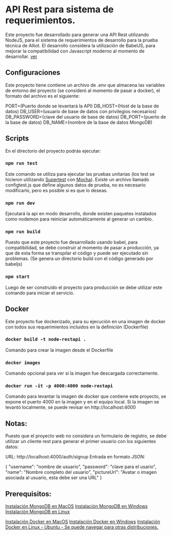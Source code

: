 # API Rest para sistema de requerimientos.

Este proyecto fue desarrollado para generar una API Rest utilizando NodeJS, para el sistema de requerimientos de desarrollo para la prueba técnica de Alliot.
El desarrollo considera la utilización de BabelJS, para mejorar la compatibilidad con Javascript moderno al momento de desarrollar.
[ver](https://babeljs.io)

## Configuraciones

Este proyecto tiene contiene un archivo de .env que almacena las variables de entorno del proyecto (se consideró al momento de pasar a docker), el formato del archivo es el siguiente:

PORT=(Puerto donde se levantará la API)
DB_HOST=(Host de la base de datos)
DB_USER=(usuario de base de datos con privilegios necesarios)
DB_PASSWORD=(clave del usuario de base de datos)
DB_PORT=(puerto de la base de datos)
DB_NAME=(nombre de la base de datos MongoDB)

## Scripts

En el directorio del proyecto podrás ejecutar:

### `npm run test`

Este comando se utiliza para ejecutar las pruebas unitarias (los test se hicieron utilizando [Supertest](https://github.com/visionmedia/supertest) con [Mocha](https://mochajs.org)).
Existe un archivo llamado configtest.js que define algunos datos de prueba, no es necesario modificarlo, pero es posible si es que lo deseas.

### `npm run dev`

Ejecutará la api en modo desarrollo, donde existen paquetes instalados como nodemon para reiniciar automáticamente al generar un cambio.

### `npm run build`

Puesto que este proyecto fue desarrollado usando babel, para compatibilidad, se debe construir al momento de pasar a producción, ya que de esta forma se transpilar el código y puede ser ejecutado sin problemas. (Se genera un directorio build con el código generado por babeljs)

### `npm start`

Luego de ser construido el proyecto para producción se debe utilizar este comando para iniciar el servicio.

## Docker

Este proyecto fue dockerizado, para su ejecución en una imagen de docker con todos sus requerimientos incluidos en la definición (Dockerfile)

### `docker build -t node-restapi .`

Comando para crear la imagen desde el Dockerfile

### `docker images`

Comando opcional para ver si la imagen fue descargada correctamente.

### `docker run -it -p 4000:4000 node-restapi`

Comando para levantar la imagen de docker que contiene este proyecto, se expone el puerto 4000 en la imagen y en el equipo local.
Si la imagen se levantó localmente, se puede revisar en http://localhost:4000

## Notas:

Puesto que el proyecto web no considera un formulario de registro, se debe utilizar un cliente rest para generar el primer usuario con los siguientes datos:

URL: http://localhost:4000/auth/signup
Entrada en formato JSON:

{
"username": "nombre de usuario",
"password": "clave para el usario",
"name": "Nombre completo del usuario",
"pictureUrl": "Avatar o imagen asociada al usuario, esta debe ser una URL"
}

## Prerequisitos:

[Instalación MongoDB en MacOS](https://docs.mongodb.com/manual/tutorial/install-mongodb-on-os-x/)
[Instalación MongoDB en Windows](https://docs.mongodb.com/manual/tutorial/install-mongodb-on-windows/)
[Instalación MongoDB en Linux](https://docs.mongodb.com/manual/administration/install-on-linux/)

[Instalación Docker en MacOS](https://docs.docker.com/docker-for-mac/install/)
[Instalación Docker en Windows](https://docs.docker.com/docker-for-windows/install/)
[Instalación Docker en Linux - Ubuntu - Se puede navegar para otras distribuciones.](https://docs.docker.com/engine/install/ubuntu/)
